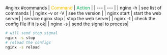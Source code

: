 #nginx #commands 
| <font color="#ffc000">Command</font> | <font color="#00b050">Action</font> |
| --- | --- |
| nginx -h | see list of commands |
| nginx -v or -V | see the version | 
| nginx start | start the web server|
| service nginx stop | stop the web server|
| nginx -t | check the config file if it is ok|
| nginx -s | send the signal to process|

```bash
# will send stop signal
nginx -s stop 
# reload the configs
nginx -s reload 
```

